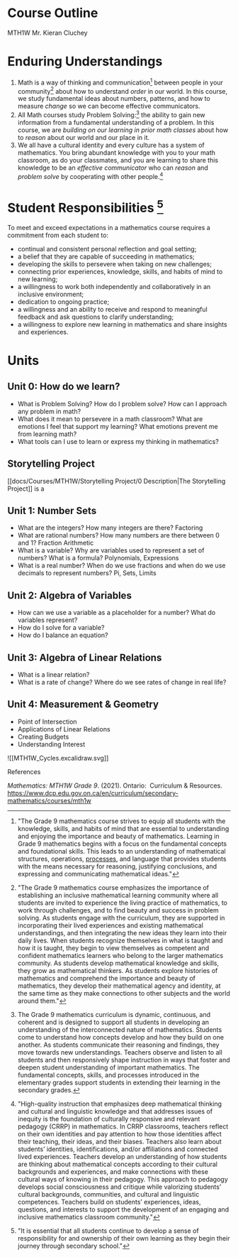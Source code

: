 # Course Outline
MTH1W Mr. Kieran Cluchey

# Enduring Understandings
1. Math is a way of thinking and communication[^1] between people in your community[^2] about how to understand *order* in our world. In this course, we study fundamental ideas about numbers, patterns, and how to measure *change* so we can become effective communicators.
2. All Math courses study Problem Solving:[^3]  the ability to gain new information from a fundamental understanding of a problem. In this course, we are *building on our learning in prior math classes* about how to *reason* about our world and our place in it.
3. We all have a cultural identity and every culture has a system of mathematics. You bring abundant knowledge with you to your math classroom, as do your classmates, and you are learning to share this knowledge to be an *effective communicator* who can *reason* and *problem solve* by cooperating with other people.[^4]

# Student Responsibilities [^5]

To meet and exceed expectations in a mathematics course requires a commitment from each student to:

- continual and consistent personal reflection and goal setting;
- a belief that they are capable of succeeding in mathematics;
- developing the skills to persevere when taking on new challenges;
- connecting prior experiences, knowledge, skills, and habits of mind to new learning;
- a willingness to work both independently and collaboratively in an inclusive environment;
- dedication to ongoing practice;
- a willingness and an ability to receive and respond to meaningful feedback and ask questions to clarify understanding; 
- a willingness to explore new learning in mathematics and share insights and experiences.

# Units

## Unit 0:  How do we learn?
- What is Problem Solving? How do I problem solve? How can I approach any problem in math?
- What does it mean to persevere in a math classroom? What are emotions I feel that support my learning? What emotions prevent me from learning math?
- What tools can I use to learn or express my thinking in mathematics?

## Storytelling Project

[[docs/Courses/MTH1W/Storytelling Project/0 Description|The Storytelling Project]] is a 

## Unit 1:  Number Sets
- What are the integers? How many integers are there? Factoring
- What are rational numbers? How many numbers are there between 0 and 1? Fraction Arithmetic
- What is a variable? Why are variables used to represent a set of numbers? What is a formula? Polynomials, Expressions
- What is a real number? When do we use fractions and when do we use decimals to represent numbers? Pi, Sets, Limits

## Unit 2:  Algebra of Variables
- How can we use a variable as a placeholder for a number? What do variables represent?
- How do I solve for a variable?
- How do I balance an equation?

## Unit 3:  Algebra of Linear Relations
- What is a linear relation?
- What is a rate of change? Where do we see rates of change in real life?

## Unit 4:  Measurement & Geometry
- Point of Intersection
- Applications of Linear Relations
- Creating Budgets
- Understanding Interest






![[MTH1W_Cycles.excalidraw.svg]]

References

*Mathematics: MTH1W Grade 9*. (2021). Ontario:  Curriculum & Resources. https://www.dcp.edu.gov.on.ca/en/curriculum/secondary-mathematics/courses/mth1w
[^1]: "The Grade 9 mathematics course strives to equip all students with the knowledge, skills, and habits of mind that are essential to understanding and enjoying the importance and beauty of mathematics. Learning in Grade 9 mathematics begins with a focus on the fundamental concepts and foundational skills. This leads to an understanding of mathematical structures, operations, [processes](https://www.dcp.edu.gov.on.ca/en/link/wzr8gyl5qWhKLw3E7N70FZ7QvjZwEOC7m9BmzXrVtP5AnENxP4tNX3XZJO4Lh9wpgzVMK9c5gWpJvyYOclvnkOgvKPh52B938VKASkJ6pyv8K0s9gOED33xKIjmBPzVwlmf7WGlmA2noFYJzr5wWxXIW8gQZMXAjiY1xGmG0Z1uD74Y1NAn7s96jmGXVBXSW7lkk7Q6oh9WkWym0yzTLk46Ax4m3T91zqZW), and language that provides students with the means necessary for reasoning, justifying conclusions, and expressing and communicating mathematical ideas."
[^2]: "The Grade 9 mathematics course emphasizes the importance of establishing an inclusive mathematical learning community where all students are invited to experience the living practice of mathematics, to work through challenges, and to find beauty and success in problem solving. As students engage with the curriculum, they are supported in incorporating their lived experiences and existing mathematical understandings, and then integrating the new ideas they learn into their daily lives. When students recognize themselves in what is taught and how it is taught, they begin to view themselves as competent and confident mathematics learners who belong to the larger mathematics community. As students develop mathematical knowledge and skills, they grow as mathematical thinkers. As students explore histories of mathematics and comprehend the importance and beauty of mathematics, they develop their mathematical agency and identity, at the same time as they make connections to other subjects and the world around them."
[^3]: The Grade 9 mathematics curriculum is dynamic, continuous, and coherent and is designed to support all students in developing an understanding of the interconnected nature of mathematics. Students come to understand how concepts develop and how they build on one another. As students communicate their reasoning and findings, they move towards new understandings. Teachers observe and listen to all students and then responsively shape instruction in ways that foster and deepen student understanding of important mathematics. The fundamental concepts, skills, and processes introduced in the elementary grades support students in extending their learning in the secondary grades.
[^4]: "High-quality instruction that emphasizes deep mathematical thinking and cultural and linguistic knowledge and that addresses issues of inequity is the foundation of culturally responsive and relevant pedagogy (CRRP) in mathematics. In CRRP classrooms, teachers reflect on their own identities and pay attention to how those identities affect their teaching, their ideas, and their biases. Teachers also learn about students’ identities, identifications, and/or affiliations and connected lived experiences. Teachers develop an understanding of how students are thinking about mathematical concepts according to their cultural backgrounds and experiences, and make connections with these cultural ways of knowing in their pedagogy. This approach to pedagogy develops social consciousness and critique while valorizing students’ cultural backgrounds, communities, and cultural and linguistic competences. Teachers build on students’ experiences, ideas, questions, and interests to support the development of an engaging and inclusive mathematics classroom community."
[^5]: "It is essential that all students continue to develop a sense of responsibility for and ownership of their own learning as they begin their journey through secondary school."